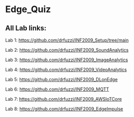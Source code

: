 # Edge_Quiz

## All Lab links:
Lab 1: https://github.com/drfuzzi/INF2009_Setup/tree/main

Lab 2: https://github.com/drfuzzi/INF2009_SoundAnalytics

Lab 3: https://github.com/drfuzzi/INF2009_ImageAnalytics

Lab 4: https://github.com/drfuzzi/INF2009_VideoAnalytics

Lab 5: https://github.com/drfuzzi/INF2009_DLonEdge

Lab 6: https://github.com/drfuzzi/INF2009_MQTT

Lab 7: https://github.com/drfuzzi/INF2009_AWSIoTCore

Lab 8: https://github.com/drfuzzi/INF2009_EdgeImpulse
